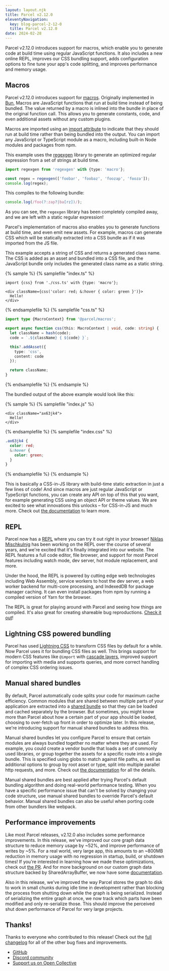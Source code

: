 ```yaml
---
layout: layout.njk
title: Parcel v2.12.0
eleventyNavigation:
  key: blog-parcel-2-12-0
  title: Parcel v2.12.0
date: 2024-02-28
---
```


Parcel v2.12.0 introduces support for macros, which enable you to generate code at build time using regular JavaScript functions. It also includes a new online REPL, improves our CSS bundling support, adds configuration options to fine tune your app's code splitting, and improves performance and memory usage.

## Macros

Parcel v2.12.0 introduces support for [macros](/features/macros/). Originally implemented in [Bun](https://bun.sh/docs/bundler/macros), Macros are JavaScript functions that run at build time instead of being bundled. The value returned by a macro is inlined into the bundle in place of the original function call. This allows you to generate constants, code, and even additional assets without any custom plugins.

Macros are imported using an [import attribute](https://github.com/tc39/proposal-import-attributes) to indicate that they should run at build time rather than being bundled into the output. You can import any JavaScript or TypeScript module as a macro, including built-in Node modules and packages from npm.

This example uses the [regexgen](https://github.com/devongovett/regexgen) library to generate an optimized regular expression from a set of strings at build time.

```ts
import regexgen from 'regexgen' with {type: 'macro'};

const regex = regexgen(['foobar', 'foobaz', 'foozap', 'fooza']);
console.log(regex);
```

This compiles to the following bundle:

```js
console.log(/foo(?:zap?|ba[rz])/);
```

As you can see, the `regexgen` library has been completely compiled away, and we are left with a static regular expression!

Parcel's implementation of macros also enables you to generate functions at build time, and even emit new assets. For example, macros can generate CSS which will be statically extracted into a CSS bundle as if it was imported from the JS file.

This example accepts a string of CSS and returns a generated class name. The CSS is added as an asset and bundled into a CSS file, and the JavaScript bundle only includes the generated class name as a static string.

{% sample %}
{% samplefile "index.ts" %}

```tsx
import {css} from './css.ts' with {type: 'macro'};

<div className={css('color: red; &:hover { color: green }')}>
  Hello!
</div>
```

{% endsamplefile %}
{% samplefile "css.ts" %}

```ts
import type {MacroContext} from '@parcel/macros';

export async function css(this: MacroContext | void, code: string) {
  let className = hash(code);
  code = `.${className} { ${code} }`;

  this?.addAsset({
    type: 'css',
    content: code
  });

  return className;
}
```

{% endsamplefile %}
{% endsample %}

The bundled output of the above example would look like this:

{% sample %}
{% samplefile "index.js" %}

```tsx
<div className="ax63jk4">
  Hello!
</div>
```

{% endsamplefile %}
{% samplefile "index.css" %}

```css
.ax63jk4 {
  color: red;
  &:hover {
    color: green;
  }
}
```

{% endsamplefile %}
{% endsample %}

This is basically a CSS-in-JS library with build-time static extraction in just a few lines of code! And since macros are just regular JavaScript or TypeScript functions, you can create any API on top of this that you want, for example generating CSS using an object API or theme values. We are excited to see what innovations this unlocks – for CSS-in-JS and much more. Check out [the documentation](/features/macros/) to learn more.

## REPL

Parcel now has a [REPL](https://repl.parceljs.org/) where you can try it out right in your browser! [Niklas Mischkulnig](https://github.com/mischnic) has been working on the REPL over the course of several years, and we're excited that it's finally integrated into our website. The REPL features a full code editor, file browser, and support for most Parcel features including watch mode, dev server, hot module replacement, and more.

Under the hood, the REPL is powered by cutting edge web technologies including Web Assembly, service workers to host the dev server, a web worker backend for multi-core processing, and IndexedDB for package manager caching. It can even install packages from npm by running a compiled version of Yarn for the browser.

The REPL is great for playing around with Parcel and seeing how things are compiled. It's also great for creating shareable bug reproductions. [Check it out](https://repl.parceljs.org/)!

## Lightning CSS powered bundling

Parcel has used [Lightning CSS](https://lightningcss.dev) to transform CSS files by default for a while. Now Parcel uses it for bundling CSS files as well. This brings support for modern CSS features like `@import` with [cascade layers](https://developer.mozilla.org/en-US/docs/Learn/CSS/Building_blocks/Cascade_layers), improved support for importing with media and supports queries, and more correct handling of complex CSS ordering issues.

## Manual shared bundles

By default, Parcel automatically code splits your code for maximum cache efficiency. Common modules that are shared between multiple parts of your application are extracted into a [shared bundle](/features/code-splitting/#shared-bundles) so that they can be loaded and cached separately by the browser. But sometimes, you might know more than Parcel about how a certain part of your app should be loaded, choosing to over-fetch up front in order to optimize later. In this release, we're introducing support for manual shared bundles to address this.

Manual shared bundles let you configure Parcel to ensure that certain modules are always bundled together no matter where they are used. For example, you could create a vendor bundle that loads a set of commonly used libraries, or group together the assets for a specific route into a single bundle. This is specified using globs to match against file paths, as well as additional options to group by root asset or type, split into multiple parallel http requests, and more. Check out [the documentation](/features/code-splitting/#manual-shared-bundles) for all the details.

Manual shared bundles are best applied after trying Parcel's default bundling algorithm and doing real-world performance testing. When you have a specific performance issue that can't be solved by changing your code structure, use manual shared bundles to override Parcel's default behavior. Manual shared bundles can also be useful when porting code from other bundlers like webpack.

## Performance improvements

Like most Parcel releases, v2.12.0 also includes some performance improvements. In this release, we've improved our core graph data structure to reduce memory usage by ~52%, and improve performance of writes by ~5%. For a real world, very large app, this amounts to an ~800MB reduction in memory usage with no regression in startup, build, or shutdown times! If you're interested in learning how we made these optimizations, check out [the PR](https://github.com/parcel-bundler/parcel/pull/9444). And for more background on our custom graph data structure backed by SharedArrayBuffer, we now have some [documentation](https://github.com/parcel-bundler/parcel/blob/v2/docs/AdjacencyList.md).

Also in this release, we've improved the way Parcel stores the graph to disk to work in small chunks during idle time in development rather than blocking the process from shutting down while the graph is being serialized. Instead of serializing the entire graph at once, we now track which parts have been modified and only re-serialize those. This should improve the perceived shut down performance of Parcel for very large projects.

## Thanks!

Thanks to everyone who contributed to this release! Check out the [full changelog](https://github.com/parcel-bundler/parcel/releases/tag/v2.12.0) for all of the other bug fixes and improvements.

- [GitHub](https://github.com/parcel-bundler/parcel)
- [Discord community](https://discord.gg/XSCzqGRuvr)
- [Support us on Open Collective](https://opencollective.com/parcel)
